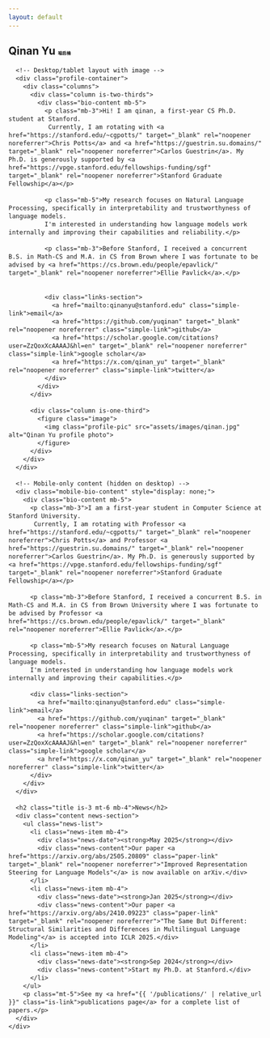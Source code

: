 ```yaml
---
layout: default
---
```


<div class="home">
  <section class="main-content">
    <div class="container">
      <h1 class="title is-1 mt-6 mb-4">Qinan Yu <span style="font-size: 0.4em; font-family: '仿宋', FangSong, STFangsong, serif;">喻启楠</span></h1>
      
      <!-- Desktop/tablet layout with image -->
      <div class="profile-container">
        <div class="columns">
          <div class="column is-two-thirds">
            <div class="bio-content mb-5">
              <p class="mb-3">Hi! I am qinan, a first-year CS Ph.D. student at Stanford. 
               Currently, I am rotating with <a href="https://stanford.edu/~cgpotts/" target="_blank" rel="noopener noreferrer">Chris Potts</a> and <a href="https://guestrin.su.domains/" target="_blank" rel="noopener noreferrer">Carlos Guestrin</a>. My Ph.D. is generously supported by <a href="https://vpge.stanford.edu/fellowships-funding/sgf" target="_blank" rel="noopener noreferrer">Stanford Graduate Fellowship</a></p>

              <p class="mb-5">My research focuses on Natural Language Processing, specifically in interpretability and trustworthyness of language models. 
              I'm interested in understanding how language models work internally and improving their capabilities and reliability.</p>
              
              <p class="mb-3">Before Stanford, I received a concurrent B.S. in Math-CS and M.A. in CS from Brown where I was fortunate to be advised by <a href="https://cs.brown.edu/people/epavlick/" target="_blank" rel="noopener noreferrer">Ellie Pavlick</a>.</p>
          
              
              <div class="links-section">
                <a href="mailto:qinanyu@stanford.edu" class="simple-link">email</a>
                <a href="https://github.com/yuqinan" target="_blank" rel="noopener noreferrer" class="simple-link">github</a>
                <a href="https://scholar.google.com/citations?user=ZzQoxXcAAAAJ&hl=en" target="_blank" rel="noopener noreferrer" class="simple-link">google scholar</a>
                <a href="https://x.com/qinan_yu" target="_blank" rel="noopener noreferrer" class="simple-link">twitter</a>
              </div>
            </div>
          </div>
          
          <div class="column is-one-third">
            <figure class="image">
              <img class="profile-pic" src="assets/images/qinan.jpg" alt="Qinan Yu profile photo">
            </figure>
          </div>
        </div>
      </div>
      
      <!-- Mobile-only content (hidden on desktop) -->
      <div class="mobile-bio-content" style="display: none;">
        <div class="bio-content mb-5">
          <p class="mb-3">I am a first-year student in Computer Science at Stanford University. 
           Currently, I am rotating with Professor <a href="https://stanford.edu/~cgpotts/" target="_blank" rel="noopener noreferrer">Chris Potts</a> and Professor <a href="https://guestrin.su.domains/" target="_blank" rel="noopener noreferrer">Carlos Guestrin</a>. My Ph.D. is generously supported by <a href="https://vpge.stanford.edu/fellowships-funding/sgf" target="_blank" rel="noopener noreferrer">Stanford Graduate Fellowship</a></p>
          
          <p class="mb-3">Before Stanford, I received a concurrent B.S. in Math-CS and M.A. in CS from Brown University where I was fortunate to be advised by Professor <a href="https://cs.brown.edu/people/epavlick/" target="_blank" rel="noopener noreferrer">Ellie Pavlick</a>.</p>
          
          <p class="mb-5">My research focuses on Natural Language Processing, specifically in interpretability and trustworthyness of language models. 
          I'm interested in understanding how language models work internally and improving their capabilities.</p>
          
          <div class="links-section">
            <a href="mailto:qinanyu@stanford.edu" class="simple-link">email</a>
            <a href="https://github.com/yuqinan" target="_blank" rel="noopener noreferrer" class="simple-link">github</a>
            <a href="https://scholar.google.com/citations?user=ZzQoxXcAAAAJ&hl=en" target="_blank" rel="noopener noreferrer" class="simple-link">google scholar</a>
            <a href="https://x.com/qinan_yu" target="_blank" rel="noopener noreferrer" class="simple-link">twitter</a>
          </div>
        </div>
      </div>
      
      <h2 class="title is-3 mt-6 mb-4">News</h2>
      <div class="content news-section">
        <ul class="news-list">
          <li class="news-item mb-4">
            <div class="news-date"><strong>May 2025</strong></div>
            <div class="news-content">Our paper <a href="https://arxiv.org/abs/2505.20809" class="paper-link" target="_blank" rel="noopener noreferrer">"Improved Representation Steering for Language Models"</a> is now available on arXiv.</div>
          </li>
          <li class="news-item mb-4">
            <div class="news-date"><strong>Jan 2025</strong></div>
            <div class="news-content">Our paper <a href="https://arxiv.org/abs/2410.09223" class="paper-link" target="_blank" rel="noopener noreferrer">"The Same But Different: Structural Similarities and Differences in Multilingual Language Modeling"</a> is accepted into ICLR 2025.</div>
          </li>
          <li class="news-item mb-4">
            <div class="news-date"><strong>Sep 2024</strong></div>
            <div class="news-content">Start my Ph.D. at Stanford.</div>
          </li>
        </ul>
        <p class="mt-5">See my <a href="{{ '/publications/' | relative_url }}" class="is-link">publications page</a> for a complete list of papers.</p>
      </div>
    </div>
  </section>
</div>

<style>
  .simple-link {
    display: inline-block;
    margin-right: 1rem;
    padding: 0.3rem 0.7rem;
    font-weight: 500;
    color: var(--stanford-cardinal);
    border: 2px solid var(--stanford-cardinal);
    background-color: transparent;
    text-decoration: none;
    transition: all 0.2s ease;
  }
  
  .simple-link:hover {
    background-color: var(--stanford-cardinal);
    color: white;
  }
  
  .news-list {
    list-style-type: none !important;
    margin-left: 0 !important;
    padding-left: 0;
  }
  
  .news-item {
    display: flex;
    align-items: flex-start;
  }
  
  .news-date {
    min-width: 120px;
    color: #555;
    padding-right: 1rem;
    flex-shrink: 0;
  }
  
  .news-content {
    flex: 1;
  }
  
  .bio-content {
    line-height: 1.7;
  }
  
  .links-section {
    margin-top: 2rem;
  }
  
  /* Show mobile content only on mobile */
  @media screen and (max-width: 480px) {
    .mobile-bio-content {
      display: block !important;
    }
  }
</style> 
